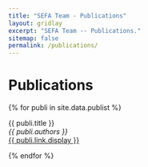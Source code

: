 ```yaml
---
title: "SEFA Team - Publications"
layout: gridlay
excerpt: "SEFA Team -- Publications."
sitemap: false
permalink: /publications/
---
```



# Publications

{% for publi in site.data.publist %}

  {{ publi.title }} <br />
  <em>{{ publi.authors }} </em><br /><a href="{{ publi.link.url }}">{{ publi.link.display }}</a>

{% endfor %}
